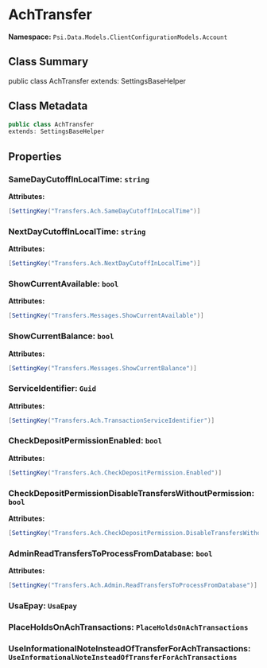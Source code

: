 # AchTransfer

**Namespace:** `Psi.Data.Models.ClientConfigurationModels.Account`

## Class Summary

public class AchTransfer
extends: SettingsBaseHelper

## Class Metadata

```typescript
public class AchTransfer
extends: SettingsBaseHelper
```

## Properties

### SameDayCutoffInLocalTime: `string`

**Attributes:**
```csharp
[SettingKey("Transfers.Ach.SameDayCutoffInLocalTime")]
```

### NextDayCutoffInLocalTime: `string`

**Attributes:**
```csharp
[SettingKey("Transfers.Ach.NextDayCutoffInLocalTime")]
```

### ShowCurrentAvailable: `bool`

**Attributes:**
```csharp
[SettingKey("Transfers.Messages.ShowCurrentAvailable")]
```

### ShowCurrentBalance: `bool`

**Attributes:**
```csharp
[SettingKey("Transfers.Messages.ShowCurrentBalance")]
```

### ServiceIdentifier: `Guid`

**Attributes:**
```csharp
[SettingKey("Transfers.Ach.TransactionServiceIdentifier")]
```

### CheckDepositPermissionEnabled: `bool`

**Attributes:**
```csharp
[SettingKey("Transfers.Ach.CheckDepositPermission.Enabled")]
```

### CheckDepositPermissionDisableTransfersWithoutPermission: `bool`

**Attributes:**
```csharp
[SettingKey("Transfers.Ach.CheckDepositPermission.DisableTransfersWithoutPermission")]
```

### AdminReadTransfersToProcessFromDatabase: `bool`

**Attributes:**
```csharp
[SettingKey("Transfers.Ach.Admin.ReadTransfersToProcessFromDatabase")]
```

### UsaEpay: `UsaEpay`

### PlaceHoldsOnAchTransactions: `PlaceHoldsOnAchTransactions`

### UseInformationalNoteInsteadOfTransferForAchTransactions: `UseInformationalNoteInsteadOfTransferForAchTransactions`
